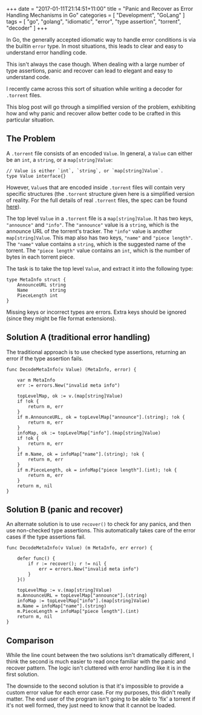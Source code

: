 +++
date = "2017-01-11T21:14:51+11:00"
title = "Panic and Recover as Error Handling Mechanisms in Go"
categories = [ "Development", "GoLang" ]
tags = [ "go", "golang", "idiomatic", "error", "type assertion", "torrent", "decoder" ]
+++

In Go, the generally accepted idiomatic way to handle error conditions is via
the builtin `error` type. In most situations, this leads to clear and easy to
understand error handling code.

This isn't always the case though. When dealing with a large number of type
assertions, panic and recover can lead to elegant and easy to understand code.

I recently came across this sort of situation while writing a decoder for
`.torrent` files.

This blog post will go through a simplified version of the problem, exhibiting
how and why panic and recover allow better code to be crafted in this
particular situation.

## The Problem

A `.torrent` file consists of an encoded `Value`. In general, a `Value` can
either be an `int`, a `string`, or a `map[string]Value`:

```
// Value is either `int`, `string`, or `map[string]Value`.
type Value interface{}
```

However, `Value`s that are encoded inside `.torrent` files will contain very
specific structures (the `.torrent` structure given here is a simplified
version of reality. For the full details of real `.torrent` files, the spec can
be found [here](http://bittorrent.org/beps/bep_0003.html)).

The top level `Value` in a `.torrent` file is a `map[string]Value`. It has two
keys, `"announce"` and `"info"`. The `"announce"` value is a `string`, which is
the announce URL of the torrent's tracker. The `"info"` value is another
`map[string]Value`. This map also has two keys, `"name"` and `"piece length"`.
The `"name"` value contains a `string`, which is the suggested name of the
torrent.  The `"piece length"` value contains an `int`, which is the number of
bytes in each torrent piece.

The task is to take the top level `Value`, and extract it into the following
type:

```
type MetaInfo struct {
    AnnounceURL string
    Name        string
    PieceLength int
}
```

Missing keys or incorrect types are errors. Extra keys should be ignored (since
they might be file format extensions).

## Solution A (traditional error handling)

The traditional approach is to use checked type assertions, returning an error
if the type assertion fails.

```
func DecodeMetaInfo(v Value) (MetaInfo, error) {

    var m MetaInfo
    err := errors.New("invalid meta info")

    topLevelMap, ok := v.(map[string]Value)
    if !ok {
        return m, err
    }
    if m.AnnounceURL, ok = topLevelMap["announce"].(string); !ok {
        return m, err
    }
    infoMap, ok := topLevelMap["info"].(map[string]Value)
    if !ok {
        return m, err
    }
    if m.Name, ok = infoMap["name"].(string); !ok {
        return m, err
    }
    if m.PieceLength, ok = infoMap["piece length"].(int); !ok {
        return m, err
    }
    return m, nil
}
```
 
## Solution B (panic and recover)

An alternate solution is to use `recover()` to check for any panics, and then
use non-checked type assertions. This automatically takes care of the error
cases if the type assertions fail.

```
func DecodeMetaInfo(v Value) (m MetaInfo, err error) {

    defer func() {
        if r := recover(); r != nil {
            err = errors.New("invalid meta info")
        }
    }()

    topLevelMap := v.(map[string]Value)
    m.AnnounceURL = topLevelMap["announce"].(string)
    infoMap := topLevelMap["info"].(map[string]Value)
    m.Name = infoMap["name"].(string)
    m.PieceLength = infoMap["piece length"].(int)
    return m, nil
}
```

## Comparison

While the line count between the two solutions isn't dramatically different, I
think the second is much easier to read once familiar with the panic and
recover pattern. The logic isn't cluttered with error handling like it is in
the first solution.

The downside to the second solution is that it's impossible to provide a custom
error value for each error case. For my purposes, this didn't really matter.
The end user of the program isn't going to be able to 'fix' a torrent if it's
not well formed, they just need to know that it cannot be loaded.
